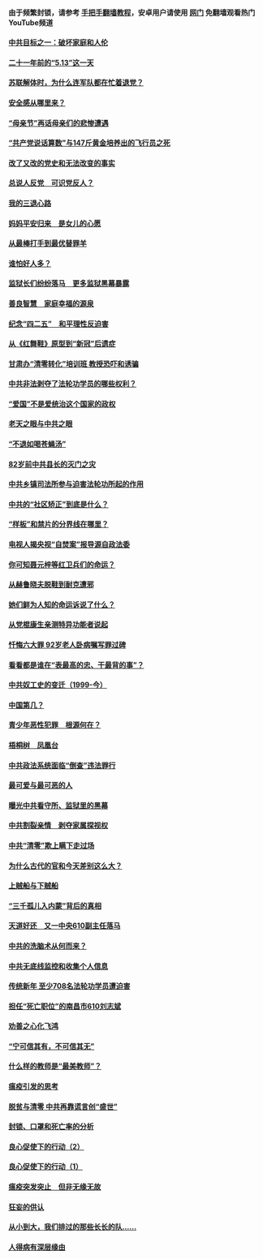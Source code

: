 #### 由于频繁封锁，请参考 [手把手翻墙教程](https://github.com/gfw-breaker/guides/wiki/)，安卓用户请使用 [网门](https://github.com/gfw-breaker/nogfw/blob/master/dl.md?t=05140201) 免翻墙观看热门YouTube频道 

#### [中共目标之一：破坏家庭和人伦](../pages/19/424454.md?t=05140201) 

#### [二十一年前的“5.13”这一天](../pages/19/424814.md?t=05140201) 

#### [苏联解体时，为什么连军队都在忙着退党？](../pages/19/424335.md?t=05140201) 

#### [安全感从哪里来？](../pages/19/424336.md?t=05140201) 

#### [“母亲节”再话母亲们的悲惨遭遇](../pages/19/424234.md?t=05140201) 

#### [“共产党说话算数”与147斤黄金培养出的飞行员之死](../pages/19/424115.md?t=05140201) 

#### [改了又改的党史和无法改变的事实](../pages/19/424037.md?t=05140201) 

#### [总说人反党　可识党反人？](../pages/19/423820.md?t=05140201) 

#### [我的三退心路](../pages/19/423876.md?t=05140201) 

#### [妈妈平安归来　是女儿的心愿](../pages/19/423947.md?t=05140201) 

#### [从最棒打手到最优替罪羊](../pages/19/423819.md?t=05140201) 

#### [谁怕好人多？](../pages/19/423774.md?t=05140201) 

#### [监狱长们纷纷落马　更多监狱黑幕暴露](../pages/19/423787.md?t=05140201) 

#### [善良智慧　家庭幸福的源泉](../pages/19/423632.md?t=05140201) 

#### [纪念“四二五”　和平理性反迫害](../pages/19/423660.md?t=05140201) 

#### [从《红舞鞋》原型到“新冠”后遗症](../pages/19/423509.md?t=05140201) 

#### [甘肃办“清零转化”培训班 教授恐吓和诱骗](../pages/19/423498.md?t=05140201) 

#### [中共非法剥夺了法轮功学员的哪些权利？](../pages/19/423392.md?t=05140201) 

#### [“爱国”不是爱统治这个国家的政权](../pages/19/423029.md?t=05140201) 

#### [老天之眼与中共之眼](../pages/19/423378.md?t=05140201) 

#### [“不退如喝苍蝇汤”](../pages/19/423287.md?t=05140201) 

#### [82岁前中共县长的灭门之灾](../pages/19/423055.md?t=05140201) 

#### [中共乡镇司法所参与迫害法轮功所起的作用](../pages/19/423064.md?t=05140201) 

#### [中共的“社区矫正”到底是什么？](../pages/19/422870.md?t=05140201) 

#### [“样板”和禁片的分界线在哪里？](../pages/19/422704.md?t=05140201) 

#### [电视人揭央视“自焚案”报导源自政法委](../pages/19/422770.md?t=05140201) 

#### [你可知聂元梓等红卫兵们的命运？](../pages/19/422848.md?t=05140201) 

#### [从赫鲁晓夫脱鞋到耐克遭邪](../pages/19/422826.md?t=05140201) 

#### [她们鲜为人知的命运诉说了什么？](../pages/19/422754.md?t=05140201) 

#### [从党棍康生亲测特异功能者说起](../pages/19/422657.md?t=05140201) 

#### [忏悔六大罪 92岁老人卧病嘱写罪过碑](../pages/19/422750.md?t=05140201) 

#### [看看都是谁在“表最高的忠、干最背的事”？](../pages/19/422703.md?t=05140201) 

#### [中共奴工史的变迁（1999-今）](../pages/19/422656.md?t=05140201) 

#### [中国第几？](../pages/19/422496.md?t=05140201) 

#### [青少年恶性犯罪　根源何在？](../pages/19/422449.md?t=05140201) 

#### [梧桐树　凤凰台](../pages/19/422442.md?t=05140201) 

#### [中共政法系统面临“倒查”违法罪行](../pages/19/422497.md?t=05140201) 

#### [最可爱与最可恶的人](../pages/19/422448.md?t=05140201) 

#### [曝光中共看守所、监狱里的黑幕](../pages/19/422390.md?t=05140201) 

#### [中共割裂亲情　剥夺家属探视权](../pages/19/422364.md?t=05140201) 

#### [中共“清零”欺上瞒下走过场](../pages/19/422306.md?t=05140201) 

#### [为什么古代的官和今天差别这么大？](../pages/19/422228.md?t=05140201) 

#### [上贼船与下贼船](../pages/19/422276.md?t=05140201) 

#### [“三千孤儿入内蒙”背后的真相](../pages/19/422229.md?t=05140201) 

#### [天道好还　又一中央610副主任落马](../pages/19/422155.md?t=05140201) 

#### [中共的洗脑术从何而来？](../pages/19/422154.md?t=05140201) 

#### [中共无底线监控和收集个人信息](../pages/19/422039.md?t=05140201) 

#### [传统新年 至少708名法轮功学员遭迫害](../pages/19/421946.md?t=05140201) 

#### [担任“死亡职位”的南昌市610刘志斌](../pages/19/421957.md?t=05140201) 

#### [劝善之心化飞鸿](../pages/19/421164.md?t=05140201) 

#### [“宁可信其有，不可信其无”](../pages/19/421691.md?t=05140201) 

#### [什么样的教师是“最美教师”？](../pages/19/421755.md?t=05140201) 

#### [瘟疫引发的思考](../pages/19/421594.md?t=05140201) 

#### [脱贫与清零 中共再靠谎言创“盛世”](../pages/19/421590.md?t=05140201) 

#### [封锁、口罩和死亡率的分析](../pages/19/421495.md?t=05140201) 

#### [良心促使下的行动（2）](../pages/19/421361.md?t=05140201) 

#### [良心促使下的行动（1）](../pages/19/421302.md?t=05140201) 

#### [瘟疫突发突止　但非无缘无故](../pages/19/421281.md?t=05140201) 

#### [狂妄的供认](../pages/19/421199.md?t=05140201) 

#### [从小到大，我们排过的那些长长的队……](../pages/19/421243.md?t=05140201) 

#### [人得病有深层缘由](../pages/19/420864.md?t=05140201) 

